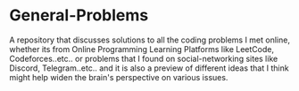 # General-Problems
A repository that discusses solutions to all the coding problems I met online, whether its from Online Programming Learning Platforms like LeetCode, Codeforces..etc.. or problems that I found on social-networking sites like Discord, Telegram..etc.. and it is also a preview of different ideas that I think might help widen the brain's perspective on various issues.
